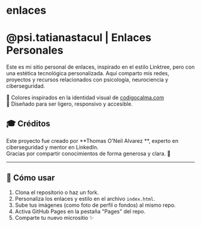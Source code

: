 # enlaces
# @psi.tatianastacul | Enlaces Personales

Este es mi sitio personal de enlaces, inspirado en el estilo Linktree, pero con una estética tecnológica personalizada. Aquí comparto mis redes, proyectos y recursos relacionados con psicología, neurociencia y ciberseguridad.

🎨 Colores inspirados en la identidad visual de [codigocalma.com](https://codigocalma.com)  
🚀 Diseñado para ser ligero, responsivo y accesible.


## 🎓 Créditos

Este proyecto fue creado por  **Thomas O'Neil Alvarez **, experto en ciberseguridad y mentor en LinkedIn.  
Gracias por compartir conocimientos de forma generosa y clara. 🙌

---

## 🔧 Cómo usar

1. Clona el repositorio o haz un fork.
2. Personaliza los enlaces y estilo en el archivo `index.html`.
3. Sube tus imágenes (como foto de perfil o fondos) al mismo repo.
4. Activa GitHub Pages en la pestaña "Pages" del repo.
5. Comparte tu nuevo micrositio ✨
